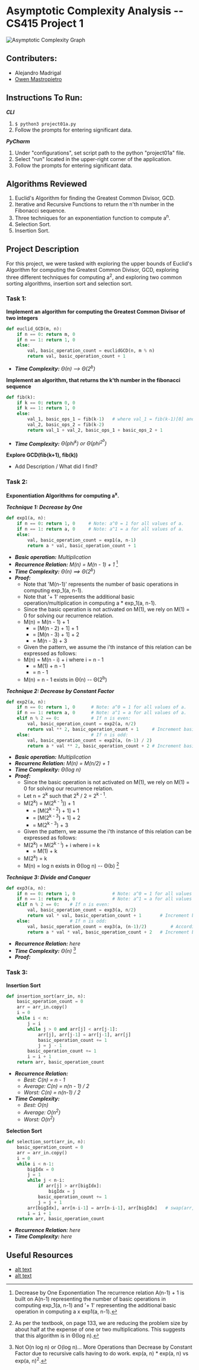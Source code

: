 # Asymptotic Complexity Analysis -- CS415 Project 1

![Asymptotic Complexity Graph](images/ASYMPT_COMP.jpeg)

## Contributers: 
- Alejandro Madrigal
- [Owen Mastropietro](https://github.com/OwenMastropietro)

## Instructions To Run:
***CLI***
1. `$ python3 project01a.py`
2. Follow the prompts for entering significant data.

***PyCharm***
1. Under "configurations", set script path to the python "project01a" file.
2. Select "run" located in the upper-right corner of the application.
3. Follow the prompts for entering significant data.

## Algorithms Reviewed
1. Euclid's Algorithm for finding the Greatest Common Divisor, GCD.
2. Iterative and Recursive Functions to return the n'th number in the Fibonacci sequence.
3. Three techniques for an exponentiation function to compute a<sup>n</sup>.
4. Selection Sort.
5. Insertion Sort.

## Project Description
For this project, we were tasked with exploring the upper bounds of Euclid's Algorithm for computing the Greatest Common Divisor, GCD, exploring three different techniques for computing a<sup>2</sup>, and exploring two common sorting algorithms, insertion sort and selection sort.

### Task 1:
**Implement an algorithm for computing the Greatest Common Divisor of two integers**
```python
def euclid_GCD(m, n):
    if n == 0: return m, 0
    if n == 1: return 1, 0
    else:
        val, basic_operation_count = euclidGCD(n, m % n)
        return val, basic_operation_count + 1
```
- ***Time Complexity:*** *Θ(n) --> Θ(2<sup>b</sup>)*

**Implement an algorithm, that returns the k'th number in the fibonacci sequence**
```python
def fib(k):
    if k == 0: return 0, 0
    if k == 1: return 1, 0
    else:
        val_1, basic_ops_1 = fib(k-1)   # where val_1 = fib(k-1)[0] and basic_ops_1 = fib(k-1)[1]
        val_2, basic_ops_2 = fib(k-2)
        return val_1 + val_2, basic_ops_1 + basic_ops_2 + 1
```
- ***Time Complexity:*** *Θ(phi<sup>k</sup>) or Θ(phi<sup>2<sup>b</sup></sup>)*

**Explore GCD(fib(k+1), fib(k))**
- Add Description / What did I find?

### Task 2:
**Exponentiation Algorithms for computing a<sup>x</sup>.**

***Technique 1: Decrease by One***
```python
def exp1(a, n):
    if n == 0: return 1, 0     # Note: a^0 = 1 for all values of a.
    if n == 1: return a, 0     # Note: a^1 = a for all values of a.
    else:
        val, basic_operation_count = exp1(a, n-1)
        return a * val, basic_operation_count + 1
```
- ***Basic operation:*** *Multiplication*
- ***Recurrence Relation:*** *M(n) = M(n - 1) + 1* [^1]
- ***Time Complexity:*** *Θ(n) ==> Θ(2<sup>b</sup>)*
- ***Proof:***
    - Note that 'M(n-1)' represents the number of basic operations in computing exp_1(a, n-1).
    - Note that '+ 1' represents the additional basic operation/multiplication in computing a * exp_1(a, n-1).
    - Since the basic operation is not activated on M(1), we rely on M(1) = 0 for solving our recurrence relation.
    - M(n) = M(n - 1) + 1
        - = [M(n - 2) + 1] + 1
        - = [M(n - 3) + 1] + 2
        - = M(n - 3) + 3
    - Given the pattern, we assume the i'th instance of this relation can be expressed as follows:
    - M(n) = M(n - i) + i where i = n - 1
        - = M(1) + n - 1
        - = n - 1
    - M(n) = n - 1 exists in Θ(n) -- Θ(2<sup>b</sup>)


***Technique 2: Decrease by Constant Factor***
```python
def exp2(a, n):
    if n == 0: return 1, 0      # Note: a^0 = 1 for all values of a.
    if n == 1: return a, 0      # Note: a^1 = a for all values of a.
    elif n % 2 == 0:            # If n is even:
        val, basic_operation_count = exp2(a, n/2)
        return val ** 2, basic_operation_count + 1     # Increment basic_operation_count by one due to squaring.
    else:                       # If n is odd:
        val, basic_operation_count = exp2(a, (n-1) / 2)
        return a * val ** 2, basic_operation_count + 2 # Increment basic_operation_count by two due to squaring and multiplying.
```
- ***Basic operation:*** *Multiplication*
- ***Recurrenc Relation:*** *M(n) = M(n/2) + 1*
- ***Time Complexity:*** *Θ(log n)*
- ***Proof:***
    - Since the basic operation is not activated on M(1), we rely on M(1) = 0 for solving our recurrence relation.
    - Let n = 2<sup>k</sup> such that 2<sup>k</sup> / 2 = 2<sup>k - 1</sup>.
    - M(2<sup>k</sup>) = M(2<sup>k - 1</sup>)) + 1
        - = [M(2<sup>k - 2</sup>) + 1] + 1
        - = [M(2<sup>k - 3</sup>) + 1] + 2
        - = M(2<sup>k - 3</sup>) + 3
    - Given the pattern, we assume the i'th instance of this relation can be expressed as follows:
    - M(2<sup>k</sup>) = M(2<sup>k - i</sup>) + i where i = k
        - = M(1) + k
    - M(2<sup>k</sup>)  = k
    - M(n)    = log n exists in Θ(log n) -- Θ(b) [^2]

***Technique 3: Divide and Conquer***
```python
def exp3(a, n):
    if n == 0: return 1, 0              # Note: a^0 = 1 for all values of a.
    if n == 1: return a, 0              # Note: a^1 = a for all values of a.
    elif n % 2 == 0:    # If n is even:
        val, basic_operation_count = exp3(a, n/2)
        return val * val, basic_operation_count + 1       # Increment basic_operation_count by one due to single multiplication of val * val
    else:               # If n is odd:
        val, basic_operation_count = exp3(a, (n-1)/2)         # According to the project page, (n-1)/2. However, everywhere online uses n/2 and it does not seem to effect the result.
        return a * val * val, basic_operation_count + 2   # Increment basic_operation_count by two due to two multiplications of a * val * val.
```
- ***Recurrence Relation:*** *here*
- ***Time Complexity:*** *Θ(n)* [^3]
- ***Proof:***

### Task 3:
**Insertion Sort**
```python
def insertion_sort(arr_in, n):
    basic_operation_count = 0
    arr = arr_in.copy()
    i = 0
    while i < n:
        j = i
        while j > 0 and arr[j] < arr[j-1]:
            arr[j], arr[j-1] = arr[j-1], arr[j]
            basic_operation_count += 1
            j = j - 1
        basic_operation_count += 1
        i = i + 1
    return arr, basic_operation_count
```
- ***Recurrence Relation:***
    - *Best: C(n) = n - 1*
    - *Average: C(n) = n(n - 1) / 2*
    - *Worst: C(n) = n(n-1) / 2*
- ***Time Complexity:***
    - *Best: O(n)*
    - *Average: O(n<sup>2</sup>)*
    - *Worst: O(n<sup>2</sup>)*

**Selection Sort**
```python
def selection_sort(arr_in, n):
    basic_operation_count = 0
    arr = arr_in.copy()
    i = 0
    while i < n-1:
        bigIdx = 0
        j = 1
        while j < n-i:
            if arr[j] > arr[bigIdx]:
                bigIdx = j
            basic_operation_count += 1
            j = j + 1
        arr[bigIdx], arr[n-i-1] = arr[n-i-1], arr[bigIdx]   # swap(arr, bigIdx, n-i-1)
        i = i + 1
    return arr, basic_operation_count
```
- ***Recurrence Relation:*** *here*
- ***Time Complexity:*** *here*

## Useful Resources
- [alt text](link)
- [alt text](link)

[^1]: Decrease by One Exponentiation The recurrence relation A(n-1) + 1 is built on A(n-1) representing the number of basic operations in computing exp_1(a, n-1) and '+ 1' representing the additional basic operation in computing a x exp1(a, n-1).
[^2]: As per the textbook, on page 133, we are reducing the problem size by about half at the expense of one or two multiplications. This suggests that this algorithm is in Θ(log n).
[^3]: Not O(n log n) or O(log n)... More Operations than Decrease by Constant Factor due to recursive calls having to do work. exp(a, n) * exp(a, n) vs exp(a, n)<sup>2</sup>.